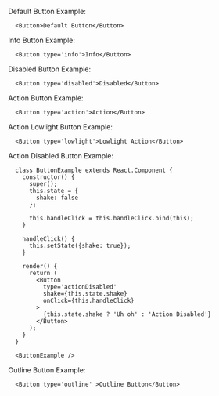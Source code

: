 Default Button Example:

      <Button>Default Button</Button>
Info Button Example:

      <Button type='info'>Info</Button>
Disabled Button Example:

      <Button type='disabled'>Disabled</Button>

Action Button Example:
      
      <Button type='action'>Action</Button>
        
Action Lowlight Button Example:

      <Button type='lowlight'>Lowlight Action</Button>

Action Disabled Button Example:

      class ButtonExample extends React.Component {
        constructor() {
          super();
          this.state = {
            shake: false
          };

          this.handleClick = this.handleClick.bind(this);
        }
        
        handleClick() {
          this.setState({shake: true});
        }

        render() {
          return (
            <Button
              type='actionDisabled'
              shake={this.state.shake}
              onClick={this.handleClick}
            >
              {this.state.shake ? 'Uh oh' : 'Action Disabled'}
            </Button>
          );
        }
      }

      <ButtonExample />

Outline Button Example:

      <Button type='outline' >Outline Button</Button>

